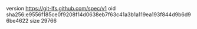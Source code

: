 version https://git-lfs.github.com/spec/v1
oid sha256:e9556f185ce0f9208f14d0638eb7f63c41a3b1a119ea193f844d9b6d96be4622
size 29766

